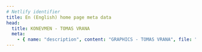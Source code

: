 ```yaml
---
# Netlify identifier
title: En (English) home page meta data
head:
  title: KONEVMEN - TOMAS VRANA
  meta:
    - { name: "description", content: "GRAPHICS - TOMAS VRANA", file: "" }
---
```


